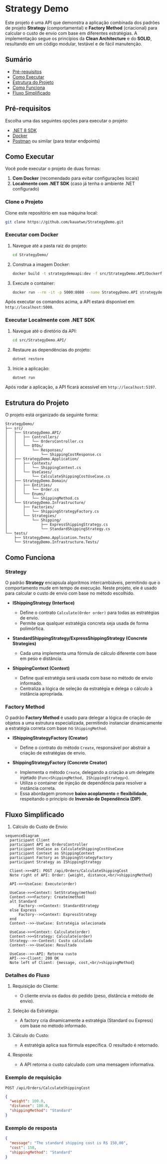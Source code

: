 # Strategy Demo

Este projeto é uma API que demonstra a aplicação combinada dos padrões de projeto **Strategy** (comportamental) e **Factory Method** (criacional) para calcular o custo de envio com base em diferentes estratégias. A implementação segue os princípios da **Clean Architecture** e do **SOLID**, resultando em um código modular, testável e de fácil manutenção.

## Sumário

- [Pré-requisitos](#pré-requisitos)
- [Como Executar](#como-executar)
- [Estrutura do Projeto](#estrutura-do-projeto)
- [Como Funciona](#como-funciona)
- [Fluxo Simplificado](#fluxo-simplificado)

## Pré-requisitos

Escolha uma das seguintes opções para executar o projeto:

- [.NET 8 SDK](https://dotnet.microsoft.com/download)
- [Docker](https://www.docker.com/)
- [Postman](https://www.postman.com/) ou similar (para testar endpoints)

## Como Executar

Você pode executar o projeto de duas formas:

1. **Com Docker** (recomendado para evitar configurações locais)
2. **Localmente com .NET SDK** (caso já tenha o ambiente .NET configurado)

### Clone o Projeto

Clone este repositório em sua máquina local:

```bash
git clone https://github.com/kauatwn/StrategyDemo.git
```

### Executar com Docker

1. Navegue até a pasta raiz do projeto:

    ```bash
    cd StrategyDemo/
    ```

2. Construa a imagem Docker:

    ```bash
    docker build -t strategydemoapi:dev -f src/StrategyDemo.API/Dockerfile .
    ```

3. Execute o container:

    ```bash
    docker run --rm -it -p 5000:8080 --name StrategyDemo.API strategydemoapi:dev
    ```

Após executar os comandos acima, a API estará disponível em `http://localhost:5000`.

### Executar Localmente com .NET SDK

1. Navegue até o diretório da API:

    ```bash
    cd src/StrategyDemo.API/
    ```

2. Restaure as dependências do projeto:

    ```bash
    dotnet restore
    ```

3. Inicie a aplicação:

    ```bash
    dotnet run
    ```

Após rodar a aplicação, a API ficará acessível em `http://localhost:5197`.

## Estrutura do Projeto

O projeto está organizado da seguinte forma:

```plaintext
StrategyDemo/
├── src/
│   ├── StrategyDemo.API/
│   │   ├── Controllers/
│   │   │   └── OrdersController.cs
│   │   └── DTOs/
│   │       └── Responses/
│   │           └── ShippingCostResponse.cs
│   ├── StrategyDemo.Application/
│   │   ├── Contexts/
│   │   │   └── ShippingContext.cs
│   │   └── UseCases/
│   │       └── CalculateShippingCostUseCase.cs
│   ├── StrategyDemo.Domain/
│   │   ├── Entities/
│   │   │   └── Order.cs
│   │   └── Enums/
│   │       └── ShippingMethod.cs
│   └── StrategyDemo.Infrastructure/
│       ├── Factories/
│       │   └── ShippingStrategyFactory.cs
│       └── Strategies/
│           └── Shipping/
│               ├── ExpressShippingStrategy.cs
│               └── StandardShippingStrategy.cs
└── tests/
    ├── StrategyDemo.Application.Tests/
    └── StrategyDemo.Infrastructure.Tests/
```

## Como Funciona

### Strategy

O padrão **Strategy** encapsula algoritmos intercambiáveis, permitindo que o comportamento mude em tempo de execução. Neste projeto, ele é usado para calcular o custo de envio com base no método escolhido.

- **IShippingStrategy (Interface)**
  - Define o contrato `Calculate(Order order)` para todas as estratégias de envio.
  - Permite que qualquer estratégia concreta seja usada de forma polimórfica.

- **StandardShippingStrategy/ExpressShippingStrategy (Concrete Strategies)**
  - Cada uma implementa uma fórmula de cálculo diferente com base em peso e distância.

- **ShippingContext (Context)**
  - Define qual estratégia será usada com base no método de envio informado.
  - Centraliza a lógica de seleção da estratégia e delega o cálculo à instância apropriada.

### Factory Method

O padrão **Factory Method** é usado para delegar a lógica de criação de objetos a uma estrutura especializada, permitindo instanciar dinamicamente a estratégia correta com base no `ShippingMethod`.

- **IShippingStrategyFactory (Creator)**
  - Define o contrato do método `Create`, responsável por abstrair a criação de estratégias de envio.

- **ShippingStrategyFactory (Concrete Creator)**
  - Implementa o método `Create`, delegando a criação a um delegate injetado (`Func<ShippingMethod, IShippingStrategy>`).
  - Utiliza o container de injeção de dependência para resolver a instância correta.
  - Essa abordagem promove **baixo acoplamento** e **flexibilidade**, respeitando o princípio de **Inversão de Dependência (DIP)**.

## Fluxo Simplificado

1. Cálculo do Custo de Envio:

  ```mermaid
  sequenceDiagram
    participant Client
    participant API as OrdersController
    participant UseCase as CalculateShippingCostUseCase
    participant Context as ShippingContext
    participant Factory as ShippingStrategyFactory
    participant Strategy as IShippingStrategy

    Client->>+API: POST /api/Orders/CalculateShippingCost
    Note right of API: Order: {weight, distance,<br/>shippingMethod}
    
    API->>+UseCase: Execute(order)
    
    UseCase->>+Context: SetStrategy(method)
    Context->>+Factory: Create(method)
    alt Standard
        Factory-->>Context: StandardStrategy
    else Express
        Factory-->>Context: ExpressStrategy
    end
    Context-->>-UseCase: Estratégia selecionada
    
    UseCase->>+Context: Calculate(order)
    Context->>+Strategy: Calculate(order)
    Strategy-->>-Context: Custo calculado
    Context-->>-UseCase: Resultado
    
    UseCase-->>-API: Retorna custo
    API-->>-Client: 200 OK
    Note left of Client: {message, cost,<br/>shippingMethod}
  ```

### Detalhes do Fluxo

1. Requisição do Cliente:
    - O cliente envia os dados do pedido (peso, distância e método de envio).

2. Seleção da Estratégia:
    - A factory cria dinamicamente a estratégia (Standard ou Express) com base no método informado.

3. Cálculo do Custo:
    - A estratégia aplica sua fórmula específica. O resultado é retornado.

4. Resposta:
    - A API retorna o custo calculado com uma mensagem informativa.

### Exemplo de requisição

```http
POST /api/Orders/CalculateShippingCost
```

```json
{
  "weight": 100.0,
  "distance": 100.0,
  "shippingMethod": "Standard"
}
```

### Exemplo de resposta

```json
{
  "message": "The standard shipping cost is R$ 150,00",
  "cost": 150,
  "shippingMethod": "Standard"
}
```
